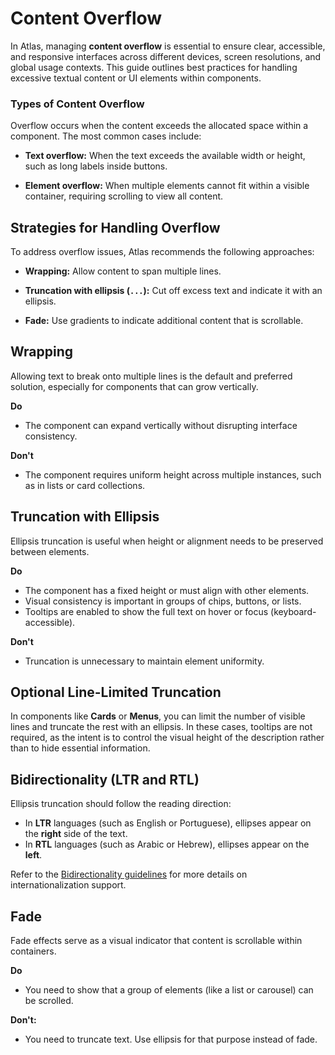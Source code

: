 # Content Overflow

In Atlas, managing **content overflow** is essential to ensure clear, accessible, and responsive interfaces across different devices, screen resolutions, and global usage contexts. This guide outlines best practices for handling excessive textual content or UI elements within components.

### Types of Content Overflow

Overflow occurs when the content exceeds the allocated space within a component. The most common cases include:

* **Text overflow:** When the text exceeds the available width or height, such as long labels inside buttons.

* **Element overflow:** When multiple elements cannot fit within a visible container, requiring scrolling to view all content.

## Strategies for Handling Overflow

To address overflow issues, Atlas recommends the following approaches:

* **Wrapping:** Allow content to span multiple lines.

* **Truncation with ellipsis (`...`):** Cut off excess text and indicate it with an ellipsis.

* **Fade:** Use gradients to indicate additional content that is scrollable.

## Wrapping

Allowing text to break onto multiple lines is the default and preferred solution, especially for components that can grow vertically.

**Do**

* The component can expand vertically without disrupting interface consistency.

**Don't**

* The component requires uniform height across multiple instances, such as in lists or card collections.


## Truncation with Ellipsis

Ellipsis truncation is useful when height or alignment needs to be preserved between elements.

**Do**

* The component has a fixed height or must align with other elements.
* Visual consistency is important in groups of chips, buttons, or lists.
* Tooltips are enabled to show the full text on hover or focus (keyboard-accessible).

**Don't**

* Truncation is unnecessary to maintain element uniformity.


## Optional Line-Limited Truncation

In components like **Cards** or **Menus**, you can limit the number of visible lines and truncate the rest with an ellipsis. In these cases, tooltips are not required, as the intent is to control the visual height of the description rather than to hide essential information.



## Bidirectionality (LTR and RTL)

Ellipsis truncation should follow the reading direction:

* In **LTR** languages (such as English or Portuguese), ellipses appear on the **right** side of the text.
* In **RTL** languages (such as Arabic or Hebrew), ellipses appear on the **left**.

Refer to the [Bidirectionality guidelines](bidirectionality.md) for more details on internationalization support.

## Fade

Fade effects serve as a visual indicator that content is scrollable within containers.

**Do**

* You need to show that a group of elements (like a list or carousel) can be scrolled.

**Don't:**

* You need to truncate text. Use ellipsis for that purpose instead of fade.